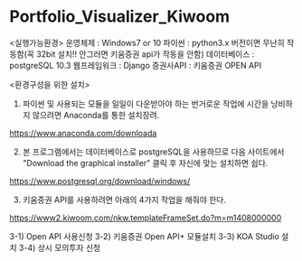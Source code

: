 # Portfolio_Visualizer_Kiwoom

<실행가능환경>
운영체제 : Windows7 or 10
파이썬 : python3.x 버전이면 무난히 작동함(꼭 32bit 설치!! 안그러면 키움증권 api가 작동을 안함)
데이터베이스 : postgreSQL 10.3
웹프레임워크 : Django
증권사API : 키움증권 OPEN API

<환경구성을 위한 설치>

1. 파이썬 및 사용되는 모듈을 일일이 다운받아야 하는 번거로운 작업에 시간을 낭비하지 않으려면 Anaconda를 통한 설치장려.

https://www.anaconda.com/downloada


2. 본 프로그램에서는 데이터베이스로 postgreSQL을 사용하므로 다음 사이트에서 "Download the graphical installer" 클릭 후 자신에 맞는 설치하면 쉽다.

https://www.postgresql.org/download/windows/


3. 키움증권 API를 사용하려면 아래의 4가지 작업을 해줘야 한다.

https://www2.kiwoom.com/nkw.templateFrameSet.do?m=m1408000000

3-1) Open API 사용신청
3-2) 키움증권 Open API+ 모듈설치
3-3) KOA Studio 설치
3-4) 상시 모의투자 신청
